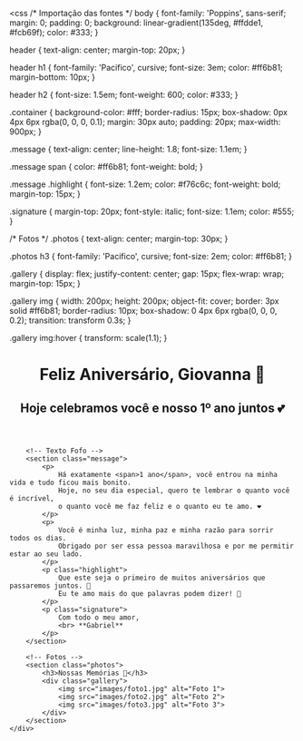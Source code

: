 <css /* Importação das fontes */
body {
    font-family: 'Poppins', sans-serif;
    margin: 0;
    padding: 0;
    background: linear-gradient(135deg, #ffdde1, #fcb69f);
    color: #333;
}

header {
    text-align: center;
    margin-top: 20px;
}

header h1 {
    font-family: 'Pacifico', cursive;
    font-size: 3em;
    color: #ff6b81;
    margin-bottom: 10px;
}

header h2 {
    font-size: 1.5em;
    font-weight: 600;
    color: #333;
}

.container {
    background-color: #fff;
    border-radius: 15px;
    box-shadow: 0px 4px 6px rgba(0, 0, 0, 0.1);
    margin: 30px auto;
    padding: 20px;
    max-width: 900px;
}

.message {
    text-align: center;
    line-height: 1.8;
    font-size: 1.1em;
}

.message span {
    color: #ff6b81;
    font-weight: bold;
}

.message .highlight {
    font-size: 1.2em;
    color: #f76c6c;
    font-weight: bold;
    margin-top: 15px;
}

.signature {
    margin-top: 20px;
    font-style: italic;
    font-size: 1.1em;
    color: #555;
}

/* Fotos */
.photos {
    text-align: center;
    margin-top: 30px;
}

.photos h3 {
    font-family: 'Pacifico', cursive;
    font-size: 2em;
    color: #ff6b81;
}

.gallery {
    display: flex;
    justify-content: center;
    gap: 15px;
    flex-wrap: wrap;
    margin-top: 15px;
}

.gallery img {
    width: 200px;
    height: 200px;
    object-fit: cover;
    border: 3px solid #ff6b81;
    border-radius: 10px;
    box-shadow: 0 4px 6px rgba(0, 0, 0, 0.2);
    transition: transform 0.3s;
}

.gallery img:hover {
    transform: scale(1.1);
}
>

<!DOCTYPE html>
<html lang="pt-br">
<head>
    <meta charset="UTF-8">
    <meta name="viewport" content="width=device-width, initial-scale=1.0">
    <title>Feliz Aniversário, Giovanna 💖</title>
    <link rel="stylesheet" href="style.css">
    <link href="https://fonts.googleapis.com/css2?family=Pacifico&family=Poppins:wght@400;600&display=swap" rel="stylesheet">
</head>
<body>
    <div class="container">
        <!-- Cabeçalho -->
        <header>
            <h1>Feliz Aniversário, Giovanna 🎉</h1>
            <h2>Hoje celebramos você e nosso 1º ano juntos 💕</h2>
        </header>

        <!-- Texto Fofo -->
        <section class="message">
            <p>
                Há exatamente <span>1 ano</span>, você entrou na minha vida e tudo ficou mais bonito.  
                Hoje, no seu dia especial, quero te lembrar o quanto você é incrível,  
                o quanto você me faz feliz e o quanto eu te amo. ❤️  
            </p>
            <p>
                Você é minha luz, minha paz e minha razão para sorrir todos os dias.  
                Obrigado por ser essa pessoa maravilhosa e por me permitir estar ao seu lado.  
            </p>
            <p class="highlight">  
                Que este seja o primeiro de muitos aniversários que passaremos juntos. 🎂  
                Eu te amo mais do que palavras podem dizer! 💖
            </p>
            <p class="signature">  
                Com todo o meu amor,  
                <br> **Gabriel**  
            </p>
        </section>

        <!-- Fotos -->
        <section class="photos">
            <h3>Nossas Memórias 📸</h3>
            <div class="gallery">
                <img src="images/foto1.jpg" alt="Foto 1">
                <img src="images/foto2.jpg" alt="Foto 2">
                <img src="images/foto3.jpg" alt="Foto 3">
            </div>
        </section>
    </div>
</body>
</html>

